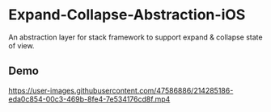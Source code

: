 # Expand-Collapse-Abstraction-iOS

An abstraction layer for stack framework to support expand & collapse state of view.


## Demo


https://user-images.githubusercontent.com/47586886/214285186-eda0c854-00c3-469b-8fe4-7e534176cd8f.mp4



